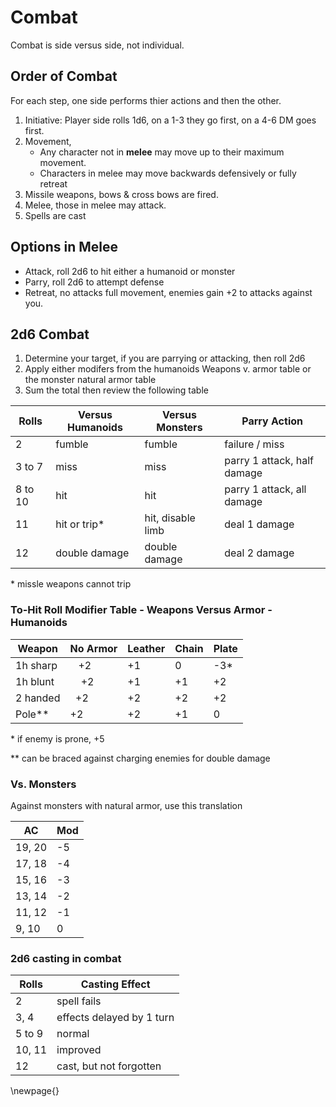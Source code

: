 # Combat
Combat is side versus side, not individual.

## Order of Combat
For each step, one side performs thier actions and then the other.

1. Initiative: Player side rolls 1d6, on a 1-3 they go first, on a 4-6 DM goes first.
2. Movement, 
    - Any character not in **melee** may move up to their maximum movement.
    - Characters in melee may move backwards defensively or fully retreat
4. Missile weapons, bows & cross bows are fired.
5. Melee, those in melee may attack.
6. Spells are cast

## Options in Melee
- Attack, roll 2d6 to hit either a humanoid or monster
- Parry, roll 2d6 to attempt defense 
- Retreat, no attacks full movement, enemies gain +2 to attacks against you.

## 2d6 Combat 
1. Determine your target, if you are parrying or attacking, then roll 2d6
2. Apply either modifers from the humanoids Weapons v. armor table or the monster natural armor table
3. Sum the total then review the following table

|   Rolls  | Versus Humanoids | Versus Monsters     | Parry Action                |
|----------|------------------|---------------------|-----------------------------|
|	  2    | fumble			  | fumble	            | failure / miss              | 
|  3 to 7  | miss	          | miss		        | parry 1 attack, half damage |
|  8 to 10 | hit              | hit                 | parry 1 attack, all damage  |
|    11    | hit or trip*     | hit, disable limb   | deal 1 damage               | 
|    12    | double damage    | double damage       | deal 2 damage               | 
\* missle weapons cannot trip

### To-Hit Roll Modifier Table - Weapons Versus Armor - Humanoids

|  Weapon  | No Armor | Leather | Chain | Plate |
|----------|----------|---------|-------|-------|
| 1h sharp |    +2    |   +1    |   0   |  -3*  |
| 1h blunt |    +2    |   +1    |   +1  |  +2   |
| 2 handed |    +2    |   +2    |   +2  |  +2   |
| Pole**   |    +2    |   +2    |   +1  |   0   |

\* if enemy is prone, +5

\*\* can be braced against charging enemies for double damage

### Vs. Monsters
Against monsters with natural armor, use this translation

|   AC   | Mod |
|--------|-----|
| 19, 20 | -5  |
| 17, 18 | -4  |
| 15, 16 | -3  |
| 13, 14 | -2  |
| 11, 12 | -1  |
|  9, 10 |  0  |

### 2d6 casting in combat

|  Rolls | Casting Effect            |
|--------|---------------------------|
|    2   | spell fails               |
|  3, 4  | effects delayed by 1 turn |
| 5 to 9 | normal                    |
| 10, 11 | improved                  |
|   12   | cast, but not forgotten   |

\newpage{}

